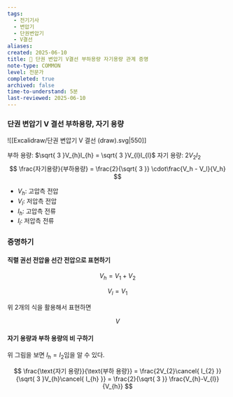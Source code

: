 ```yaml
---
tags:
  - 전기기사
  - 변압기
  - 단권변압기
  - V결선
aliases: 
created: 2025-06-10
title: 📝 단권 변압기 V결선 부하용량 자기용량 관계 증명
note-type: COMMON
level: 전문가
completed: true
archived: false
time-to-understand: 5분
last-reviewed: 2025-06-10
---
```


### 단권 변압기 V 결선 부하용량, 자기 용량
![[Excalidraw/단권 변압기 V 결선 (draw).svg|550]]

부하 용량: $\sqrt{ 3 }V_{h}I_{h} = \sqrt{ 3 }V_{l}I_{l}$
자기 용량: $2V_{2}I_{2}$
$$
\frac{자기용량}{부하용량} = \frac{2}{\sqrt{ 3 }} \cdot\frac{V_h - V_l}{V_h}
$$
- $V_h$: 고압측 전압
- $V_l$: 저압측 전압
- $I_h$: 고압측 전류
- $I_l$: 저압측 전류

### 증명하기
#### 직렬 권선 전압을 선간 전압으로 표현하기

$$
V_{h} = V_{1} + V_{2}
$$

$$
V_{l} = V_{1}
$$

위 2개의 식을 활용해서 표현하면

$$
V$$

#### 자기 용량과 부하 용량의 비 구하기

위 그림을 보면 $I_{h} = I_{2}$임을 알 수 있다.

$$
\frac{\text{자기 용량}}{\text{부하 용량}} = \frac{2V_{2}\cancel{ I_{2} }}{\sqrt{ 3 }V_{h}\cancel{ I_{h} }} = \frac{2}{\sqrt{ 3 }} \frac{V_{h}-V_{l}}{V_{h}}
$$




